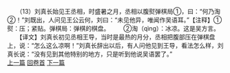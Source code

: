 　　（13）刘真长始见王丞相，时盛暑之月，丞相以腹熨弹棋局①，曰：“何乃淘②！”刘既出，人问见王公云何，刘曰：“未见他异，唯闻作吴语耳。”【注释】①熨：压；紧贴。弹棋局：弹棋的棋盘。
　　②淘（qìng）：冰凉。这是吴方言。
　　【译文】刘真长初见丞相王导，当时是最热的月分，丞相把腹部压在弹棋盘上，说：“怎么这么凉啊！”刘真长辞出以后，有人问他见到王导，看法怎么样，刘真长说：“没有见到其他特别的地方，只是听到他说吴语罢了。”
<br>[上一篇](25_12) [回卷首](25_00) [下一篇](25_14)
